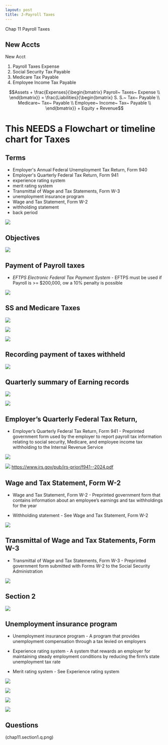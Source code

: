 ```yaml
---
layout: post
title: J-Payroll Taxes
--- 
```



Chap 11 Payroll Taxes

## New Accts

New Acct

1. Payroll Taxes Expense
2. Social Security Tax Payable
3. Medicare Tax Payable
4. Employee Income Tax Payable

$$Assets + \frac{Expenses}{\begin{bmatrix}
Payroll~ Taxes~ Expense \\
\end{bmatrix}} = \frac{Liabilities}{\begin{bmatrix}
S. S.~ Tax~ Payable \\
Medicare~ Tax~ Payable \\
Employee~ Income~ Tax~ Payable \\
\end{bmatrix}} + Equity + Revenue$$


# This NEEDS a Flowchart or timeline chart for Taxes

## Terms

- Employer's Annual Federal Unemployment Tax Return, Form 940
- Employer's Quarterly Federal Tax Return, Form 941
- experience rating system
- merit rating system
- Transmittal of Wage and Tax Statements, Form W-3
- unemployment insurance program
- Wage and Tax Statement, Form W-2
- withholding statement
- back period

![](/assets/mc-graw-accounting-course/chap11.payroll.taxes/terms1.png)


## Objectives

![](/assets/mc-graw-accounting-course/chap11.payroll.taxes/1.objectives.png)


## Payment of Payroll taxes

- *EFTPS Electronic Federal Tax Payment System* - EFTPS must be used if Payroll is >= $200,000, ow a 10% penalty is possible


![](/assets/mc-graw-accounting-course/chap11.payroll.taxes/2.aca.provisions.png)


## SS and Medicare Taxes

![](/assets/mc-graw-accounting-course/chap11.payroll.taxes/3.calculating.tax.liability.png)

![](/assets/mc-graw-accounting-course/chap11.payroll.taxes/4.tax.liability.png)

![](/assets/mc-graw-accounting-course/chap11.payroll.taxes/5.tax.accts.dr.cr.png)


## Recording payment of taxes withheld

![](/assets/mc-graw-accounting-course/chap11.payroll.taxes/6.ledger.4.ss.medicare.tax.png)


## Quarterly summary of Earning records

![](/assets/mc-graw-accounting-course/chap11.payroll.taxes/7.ledger.example.taxes.payable.png)


![](/assets/mc-graw-accounting-course/chap11.payroll.taxes/8.earning.records.png)


## Employer’s Quarterly Federal Tax Return, 

- Employer’s Quarterly Federal Tax Return, Form 941 - Preprinted government form used by the employer to report payroll tax information relating to social security, Medicare, and employee income tax withholding to the Internal Revenue Service


![](/assets/mc-graw-accounting-course/chap11.payroll.taxes/9.company.wide.tax.and.pay.schedule.png)

![](/assets/mc-graw-accounting-course/chap11.payroll.taxes/10.when.to.file.png)
https://www.irs.gov/pub/irs-prior/f941--2024.pdf


## Wage and Tax Statement, Form W-2

- Wage and Tax Statement, Form W-2 - Preprinted government form that contains information about an employee’s earnings and tax withholdings for the year

- Withholding statement - See Wage and Tax Statement, Form W-2


![](/assets/mc-graw-accounting-course/chap11.payroll.taxes/11.quarters.png)


## Transmittal of Wage and Tax Statements, Form W-3

- Transmittal of Wage and Tax Statements, Form W-3 - Preprinted government form submitted with Forms W-2 to the Social Security Administration


![](/assets/mc-graw-accounting-course/chap11.payroll.taxes/12.w2.form.requirements.png)


## Section 2

![](chap11.objectives2.png)


## Unemployment insurance program

- Unemployment insurance program - A program that provides unemployment compensation through a tax levied on employers

- Experience rating system - A system that rewards an employer for maintaining steady employment conditions by reducing the firm’s state unemployment tax rate


- Merit rating system - See Experience rating system

![](computing.unemployment.taxes.png)

![](reporting.quarter.unemployment.taxes.png)

![](/assets/mc-graw-accounting-course/chap11.payroll.taxes/13.w2.info.png)

![](/assets/mc-graw-accounting-course/chap11.payroll.taxes/14.w3.info.png)


## Questions

(chap11.section1.q.png)

